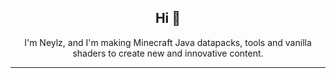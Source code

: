 <h2 align="center">Hi 👋</h2>

<p align="center">
I'm Neylz, and I'm making Minecraft Java datapacks, tools and vanilla shaders to create new and innovative content.
</p>

---
